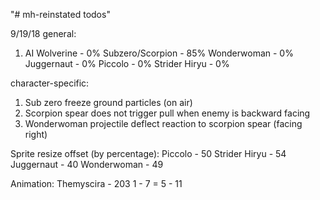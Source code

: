 "# mh-reinstated todos" 

9/19/18
general:
1. AI
Wolverine - 0%
Subzero/Scorpion - 85%
Wonderwoman - 0%
Juggernaut - 0%
Piccolo - 0%
Strider Hiryu - 0%

character-specific:

1. Sub zero freeze ground particles (on air)
2. Scorpion spear does not trigger pull when enemy is backward facing
3. Wonderwoman projectile deflect reaction to scorpion spear (facing right)

Sprite resize offset (by percentage):
Piccolo - 50
Strider Hiryu - 54
Juggernaut - 40
Wonderwoman - 49

Animation:
Themyscira - 203
1 - 7 = 5 - 11

